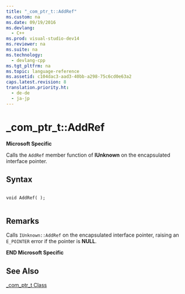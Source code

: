 ```yaml
---
title: "_com_ptr_t::AddRef"
ms.custom: na
ms.date: 09/19/2016
ms.devlang: 
  - C++
ms.prod: visual-studio-dev14
ms.reviewer: na
ms.suite: na
ms.technology: 
  - devlang-cpp
ms.tgt_pltfrm: na
ms.topic: language-reference
ms.assetid: c104dac3-aad3-40bb-a298-75c6cd0e63a2
caps.latest.revision: 8
translation.priority.ht: 
  - de-de
  - ja-jp
---
```

# _com_ptr_t::AddRef
**Microsoft Specific**  
  
 Calls the `AddRef` member function of **IUnknown** on the encapsulated interface pointer.  
  
## Syntax  
  
```  
  
void AddRef( );  
  
```  
  
## Remarks  
 Calls `IUnknown::AddRef` on the encapsulated interface pointer, raising an `E_POINTER` error if the pointer is **NULL**.  
  
 **END Microsoft Specific**  
  
## See Also  
 [_com_ptr_t Class](../vs140/_com_ptr_t-Class.md)